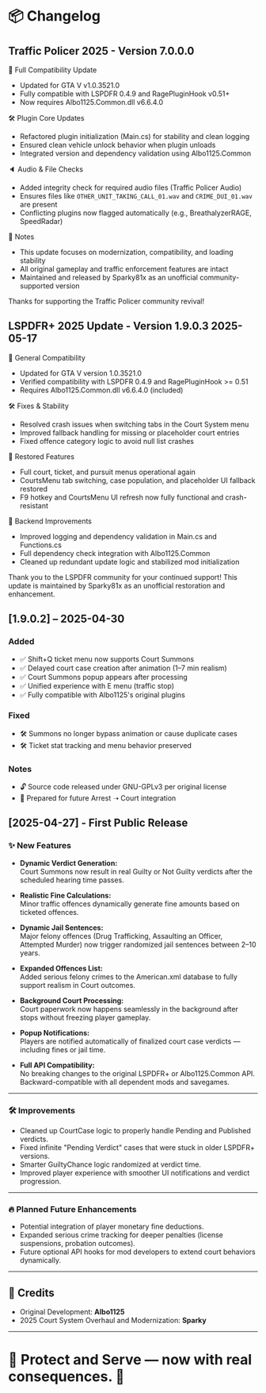 # 📦 Changelog

Traffic Policer 2025 - Version 7.0.0.0
--------------------------------------

🚨 Full Compatibility Update
- Updated for GTA V v1.0.3521.0
- Fully compatible with LSPDFR 0.4.9 and RagePluginHook v0.51+
- Now requires Albo1125.Common.dll v6.6.4.0

🛠️ Plugin Core Updates
- Refactored plugin initialization (Main.cs) for stability and clean logging
- Ensured clean vehicle unlock behavior when plugin unloads
- Integrated version and dependency validation using Albo1125.Common

🔈 Audio & File Checks
- Added integrity check for required audio files (Traffic Policer Audio)
- Ensures files like `OTHER_UNIT_TAKING_CALL_01.wav` and `CRIME_DUI_01.wav` are present
- Conflicting plugins now flagged automatically (e.g., BreathalyzerRAGE, SpeedRadar)

📌 Notes
- This update focuses on modernization, compatibility, and loading stability
- All original gameplay and traffic enforcement features are intact
- Maintained and released by Sparky81x as an unofficial community-supported version

Thanks for supporting the Traffic Policer community revival!

LSPDFR+ 2025 Update - Version 1.9.0.3 2025-05-17
-------------------------------------

🔧 General Compatibility
- Updated for GTA V version 1.0.3521.0
- Verified compatibility with LSPDFR 0.4.9 and RagePluginHook >= 0.51
- Requires Albo1125.Common.dll v6.6.4.0 (included)

🛠 Fixes & Stability
- Resolved crash issues when switching tabs in the Court System menu
- Improved fallback handling for missing or placeholder court entries
- Fixed offence category logic to avoid null list crashes

🧩 Restored Features
- Full court, ticket, and pursuit menus operational again
- CourtsMenu tab switching, case population, and placeholder UI fallback restored
- F9 hotkey and CourtsMenu UI refresh now fully functional and crash-resistant

🧪 Backend Improvements
- Improved logging and dependency validation in Main.cs and Functions.cs
- Full dependency check integration with Albo1125.Common
- Cleaned up redundant update logic and stabilized mod initialization

Thank you to the LSPDFR community for your continued support!
This update is maintained by Sparky81x as an unofficial restoration and enhancement.

## [1.9.0.2] – 2025-04-30

### Added
- ✅ Shift+Q ticket menu now supports Court Summons
- ✅ Delayed court case creation after animation (1–7 min realism)
- ✅ Court Summons popup appears after processing
- ✅ Unified experience with E menu (traffic stop)
- ✅ Fully compatible with Albo1125's original plugins

### Fixed
- 🛠 Summons no longer bypass animation or cause duplicate cases
- 🛠 Ticket stat tracking and menu behavior preserved

### Notes
- 🔓 Source code released under GNU-GPLv3 per original license
- 🧠 Prepared for future Arrest ➝ Court integration

## [2025-04-27] - First Public Release

### ✨ New Features

- **Dynamic Verdict Generation:**  
  Court Summons now result in real Guilty or Not Guilty verdicts after the scheduled hearing time passes.

- **Realistic Fine Calculations:**  
  Minor traffic offences dynamically generate fine amounts based on ticketed offences.

- **Dynamic Jail Sentences:**  
  Major felony offences (Drug Trafficking, Assaulting an Officer, Attempted Murder) now trigger randomized jail sentences between 2–10 years.

- **Expanded Offences List:**  
  Added serious felony crimes to the American.xml database to fully support realism in Court outcomes.

- **Background Court Processing:**  
  Court paperwork now happens seamlessly in the background after stops without freezing player gameplay.

- **Popup Notifications:**  
  Players are notified automatically of finalized court case verdicts — including fines or jail time.

- **Full API Compatibility:**  
  No breaking changes to the original LSPDFR+ or Albo1125.Common API.  
  Backward-compatible with all dependent mods and savegames.

---

### 🛠 Improvements

- Cleaned up CourtCase logic to properly handle Pending and Published verdicts.
- Fixed infinite "Pending Verdict" cases that were stuck in older LSPDFR+ versions.
- Smarter GuiltyChance logic randomized at verdict time.
- Improved player experience with smoother UI notifications and verdict progression.

---

### 🔥 Planned Future Enhancements

- Potential integration of player monetary fine deductions.
- Expanded serious crime tracking for deeper penalties (license suspensions, probation outcomes).
- Future optional API hooks for mod developers to extend court behaviors dynamically.

---

## 📜 Credits

- Original Development: **Albo1125**  
- 2025 Court System Overhaul and Modernization: **Sparky**

---

# 📣 Protect and Serve — now with real consequences. 🚓
